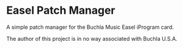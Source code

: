 # Easel Patch Manager

A simple patch manager for the Buchla Music Easel iProgram card.


The author of this project is in no way associated with Buchla U.S.A.